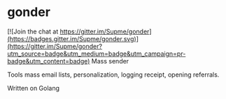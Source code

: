 # gonder

[![Join the chat at https://gitter.im/Supme/gonder](https://badges.gitter.im/Supme/gonder.svg)](https://gitter.im/Supme/gonder?utm_source=badge&utm_medium=badge&utm_campaign=pr-badge&utm_content=badge)
Mass sender

Tools mass email lists, personalization, logging receipt, opening referrals.

Written on Golang

